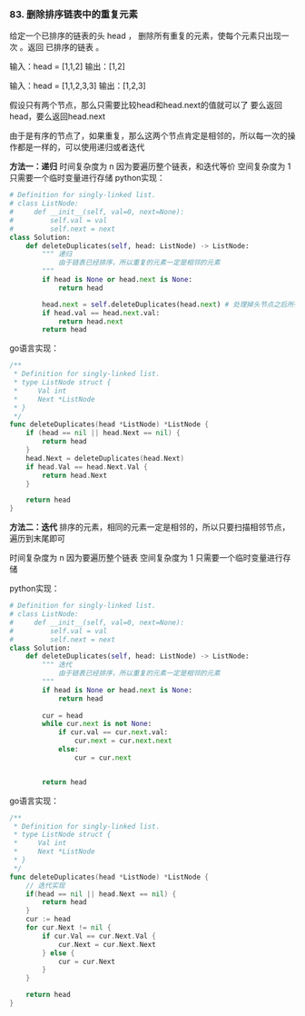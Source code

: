 ### 83. 删除排序链表中的重复元素
给定一个已排序的链表的头 head ， 删除所有重复的元素，使每个元素只出现一次 。返回 已排序的链表 。

输入：head = [1,1,2]
输出：[1,2]

输入：head = [1,1,2,3,3]
输出：[1,2,3]

假设只有两个节点，那么只需要比较head和head.next的值就可以了
要么返回head，要么返回head.next

由于是有序的节点了，如果重复，那么这两个节点肯定是相邻的，所以每一次的操作都是一样的，可以使用递归或者迭代

**方法一：递归**
时间复杂度为 n 因为要遍历整个链表，和迭代等价
空间复杂度为 1 只需要一个临时变量进行存储
python实现：
```python
# Definition for singly-linked list.
# class ListNode:
#     def __init__(self, val=0, next=None):
#         self.val = val
#         self.next = next
class Solution:
    def deleteDuplicates(self, head: ListNode) -> ListNode:
        """ 递归 
            由于链表已经排序，所以重复的元素一定是相邻的元素
        """
        if head is None or head.next is None:
            return head

        head.next = self.deleteDuplicates(head.next) # 处理掉头节点之后所有的元素
        if head.val == head.next.val:
            return head.next
        return head
```

go语言实现：
```go
/**
 * Definition for singly-linked list.
 * type ListNode struct {
 *     Val int
 *     Next *ListNode
 * }
 */
func deleteDuplicates(head *ListNode) *ListNode {
    if (head == nil || head.Next == nil) {
        return head
    }
    head.Next = deleteDuplicates(head.Next)
    if head.Val == head.Next.Val {
        return head.Next
    }

    return head
}
```

**方法二：迭代**
排序的元素，相同的元素一定是相邻的，所以只要扫描相邻节点，遍历到末尾即可

时间复杂度为 n 因为要遍历整个链表
空间复杂度为 1 只需要一个临时变量进行存储

python实现：
```python
# Definition for singly-linked list.
# class ListNode:
#     def __init__(self, val=0, next=None):
#         self.val = val
#         self.next = next
class Solution:
    def deleteDuplicates(self, head: ListNode) -> ListNode:
        """ 迭代
            由于链表已经排序，所以重复的元素一定是相邻的元素
        """
        if head is None or head.next is None:
            return head
        
        cur = head
        while cur.next is not None:
            if cur.val == cur.next.val:
                cur.next = cur.next.next
            else:
                cur = cur.next


        return head

```

go语言实现：
```go
/**
 * Definition for singly-linked list.
 * type ListNode struct {
 *     Val int
 *     Next *ListNode
 * }
 */
func deleteDuplicates(head *ListNode) *ListNode {
    // 迭代实现
    if(head == nil || head.Next == nil) {
        return head
    }
    cur := head
    for cur.Next != nil {
        if cur.Val == cur.Next.Val {
            cur.Next = cur.Next.Next
        } else {
            cur = cur.Next
        }
    }

    return head
}
```
